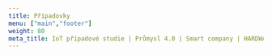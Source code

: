 ```yaml
---
title: Případovky
menu: ["main","footer"]
weight: 80
meta_title: IoT případové studie | Průmysl 4.0 | Smart company | HARDWARIO
---
```

